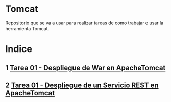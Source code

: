 # Tomcat 
Repositorio que se va a usar para realizar tareas de como trabajar e usar la herramienta Tomcat.

# Indice
## 1 [Tarea 01 - Despliegue de War en ApacheTomcat](Despliegue-War-Apache-Tomcat/Despliegue-War-Apache-Tomcat.md)

## 2 [Tarea 01 - Despliegue de un Servicio REST en ApacheTomcat](Despliegue-servicio-Rest-Tomcat/Despliegue-War-Apache-Tomcat.md)



